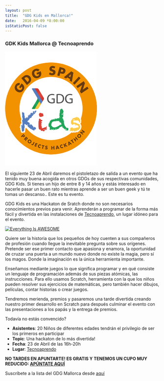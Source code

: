 ```yaml
---
layout: post
title:  "GDG Kids en Mallorca!"
date:   2016-04-09 º8:00:00
isStaticPost: false
---
```

### GDK Kids Mallorca @ Tecnoaprendo ###

![GDGKids](/img/posts/GDGKids.png)

El siguiente 23 de Abril daremos el pistoletazo de salida a un evento que ha tenido muy buena acogida en otros GDGs de sus respectivas comunidades, GDG Kids.
Si tienes un hijo de entre 8 y 14 años y estás interesado en hacerle pasar un buen rato mientras aprende a ser un buen geek y tú te tomas un descanso.. Este es tu evento.

GDG Kids es una Hackaton de Sratch donde no son necesarios conocimientos previos para venir. Aprenderán a programar de la forma más fácil y divertida en las 
instalaciones de [Tecnoaprendo](http://www.tecnoaprendo.es/), un lugar idóneo para el evento.

[![Everything Is AWESOME](http://img.youtube.com/vi/cBB5K4U9Z4o/0.jpg)](https://www.youtube.com/watch?v=cBB5K4U9Z4o "GDG Kids @ Tecnoaprendo")

Quiere ser la historia que los pequeños de hoy cuenten a sus compañeros de profesión cuando llegue la inevitable pregunta sobre sus orígenes. 
Pretende ser ese primer contacto que apasiona y enamora, la oportunidad de cruzar una puerta a un mundo nuevo donde no existe la magia, pero sí los magos. 
Donde la imaginación es la única herramienta importante.

Enseñamos mediante juegos lo que significa programar y en qué consiste un lenguaje de programación además de sus piezas atómicas, 
las instrucciones. Para ello usamos Scratch, herramienta con la que los niños pueden resolver sus ejercicios de matemáticas, pero también hacer dibujos, 
películas, contar historias o crear juegos.

Tendremos merienda, premios y pasaremos una tarde divertida creando nuestro primer desarrollo en Scratch 
para después culminar el evento con las presentaciones a los papás y la entrega de premios.

Todavía no estás convencido?

* **Asistentes**: 20 Niños de diferentes edades tendrán el privilegio de ser los primeros en participar 
* **Topic**: Una hackaton de lo más divertida!
* **Fecha**: 23 de Abril de las 16h-20h
* **Lugar**: [Tecnoaprendo](http://www.tecnoaprendo.es/)

**NO TARDES EN APUNTARTE! ES GRATIS Y TENEMOS UN CUPO MUY REDUCIDO: [APÚNTATE AQUÍ](http://entradium.com/entradas/gdg-kids-con-tecnoaprendo)**

Suscríbete a la lista del GDG Mallorca desde [aquí](http://gdgmallorca.us9.list-manage.com/subscribe?u=39305c0abac7de34a923f7a4a&id=49c102aaa5)